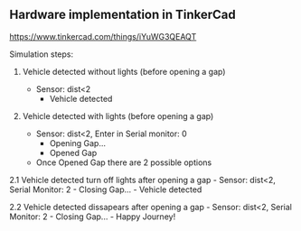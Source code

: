 ## Hardware implementation in TinkerCad

https://www.tinkercad.com/things/iYuWG3QEAQT


Simulation steps:

1.	Vehicle detected without lights (before opening a gap)	
	- Sensor: dist<2
		- Vehicle detected

2.	Vehicle detected with lights (before opening a gap)
	- Sensor: dist<2, Enter in Serial monitor: 0
		- Opening Gap...
		- Opened Gap
	- Once Opened Gap there are 2 possible options
	
2.1	Vehicle detected turn off lights after opening a gap
	- Sensor: dist<2, Serial Monitor: 2
		- Closing Gap...
		- Vehicle detected

2.2	Vehicle detected dissapears after opening a gap
	- Sensor: dist<2, Serial Monitor: 2
		- Closing Gap...
		- Happy Journey!
